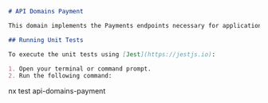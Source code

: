 ```markdown
# API Domains Payment

This domain implements the Payments endpoints necessary for applications and potentially other systems.

## Running Unit Tests

To execute the unit tests using [Jest](https://jestjs.io):

1. Open your terminal or command prompt.
2. Run the following command:
```

nx test api-domains-payment

```

```
